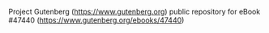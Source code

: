 Project Gutenberg (https://www.gutenberg.org) public repository for eBook #47440 (https://www.gutenberg.org/ebooks/47440)
